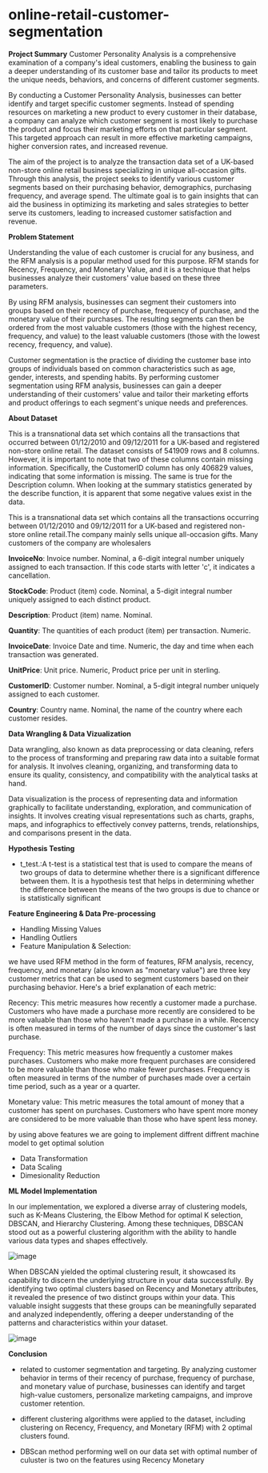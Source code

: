 # online-retail-customer-segmentation

**Project Summary**
Customer Personality Analysis is a comprehensive examination of a company's ideal customers, enabling the business to gain a deeper understanding of its customer base and tailor its products to meet the unique needs, behaviors, and concerns of different customer segments.

By conducting a Customer Personality Analysis, businesses can better identify and target specific customer segments. Instead of spending resources on marketing a new product to every customer in their database, a company can analyze which customer segment is most likely to purchase the product and focus their marketing efforts on that particular segment. This targeted approach can result in more effective marketing campaigns, higher conversion rates, and increased revenue.

The aim of the project is to analyze the transaction data set of a UK-based non-store online retail business specializing in unique all-occasion gifts. Through this analysis, the project seeks to identify various customer segments based on their purchasing behavior, demographics, purchasing frequency, and average spend. The ultimate goal is to gain insights that can aid the business in optimizing its marketing and sales strategies to better serve its customers, leading to increased customer satisfaction and revenue.

**Problem Statement**

Understanding the value of each customer is crucial for any business, and the RFM analysis is a popular method used for this purpose. RFM stands for Recency, Frequency, and Monetary Value, and it is a technique that helps businesses analyze their customers' value based on these three parameters.

By using RFM analysis, businesses can segment their customers into groups based on their recency of purchase, frequency of purchase, and the monetary value of their purchases. The resulting segments can then be ordered from the most valuable customers (those with the highest recency, frequency, and value) to the least valuable customers (those with the lowest recency, frequency, and value).

Customer segmentation is the practice of dividing the customer base into groups of individuals based on common characteristics such as age, gender, interests, and spending habits. By performing customer segmentation using RFM analysis, businesses can gain a deeper understanding of their customers' value and tailor their marketing efforts and product offerings to each segment's unique needs and preferences.


**About Dataset**

This is a transnational data set which contains all the transactions that occurred between 01/12/2010 and 09/12/2011 for a UK-based and registered non-store online retail. The dataset consists of 541909 rows and 8 columns. However, it is important to note that two of these columns contain missing information. Specifically, the CustomerID column has only 406829 values, indicating that some information is missing. The same is true for the Description column. When looking at the summary statistics generated by the describe function, it is apparent that some negative values exist in the data.

This is a transnational data set which contains all the transactions occurring between 01/12/2010 and 09/12/2011 for a UK-based and registered non-store online retail.The company mainly sells unique all-occasion gifts. Many customers of the company are wholesalers

**InvoiceNo**: Invoice number. Nominal, a 6-digit integral number uniquely assigned to each transaction. If this code starts with letter 'c', it indicates a cancellation.

**StockCode**: Product (item) code. Nominal, a 5-digit integral number uniquely assigned to each distinct product.

**Description**: Product (item) name. Nominal.

**Quantity**: The quantities of each product (item) per transaction. Numeric.

**InvoiceDate**: Invoice Date and time. Numeric, the day and time when each transaction was generated.

**UnitPrice**: Unit price. Numeric, Product price per unit in sterling.

**CustomerID**: Customer number. Nominal, a 5-digit integral number uniquely assigned to each customer.

**Country**: Country name. Nominal, the name of the country where each customer resides.

 **Data Wrangling & Data Vizualization**

 Data wrangling, also known as data preprocessing or data cleaning, refers to the process of transforming and preparing raw data into a suitable format for analysis. It involves cleaning, organizing, and transforming data to ensure its quality, consistency, and compatibility with the analytical tasks at hand.

Data visualization is the process of representing data and information graphically to facilitate understanding, exploration, and communication of insights. It involves creating visual representations such as charts, graphs, maps, and infographics to effectively convey patterns, trends, relationships, and comparisons present in the data.

 **Hypothesis Testing**

 * t_test.:A t-test is a statistical test that is used to compare the means of two groups of data to determine whether there is a significant difference between them. It is a hypothesis test that helps in determining whether the difference between the means of the two groups is due to chance or is statistically significant


**Feature Engineering & Data Pre-processing**

*  Handling Missing Values
*  Handling Outliers
*  Feature Manipulation & Selection:

we have used RFM method in the form of features, RFM analysis, recency, frequency, and monetary (also known as "monetary value") are three key customer metrics that can be used to segment customers based on their purchasing behavior. Here's a brief explanation of each metric:

Recency: This metric measures how recently a customer made a purchase. Customers who have made a purchase more recently are considered to be more valuable than those who haven't made a purchase in a while. Recency is often measured in terms of the number of days since the customer's last purchase.

Frequency: This metric measures how frequently a customer makes purchases. Customers who make more frequent purchases are considered to be more valuable than those who make fewer purchases. Frequency is often measured in terms of the number of purchases made over a certain time period, such as a year or a quarter.

Monetary value: This metric measures the total amount of money that a customer has spent on purchases. Customers who have spent more money are considered to be more valuable than those who have spent less money.

by using above features we are going to implement diffrent diffrent machine model to get optimal solution

* Data Transformation
* Data Scaling
* Dimesionality Reduction


**ML Model Implementation**

In our implementation, we explored a diverse array of clustering models, such as K-Means Clustering, the Elbow Method for optimal K selection, DBSCAN, and Hierarchy Clustering. Among these techniques, DBSCAN stood out as a powerful clustering algorithm with the ability to handle various data types and shapes effectively.

![image](https://github.com/irfan7210/online-retail-customer-segmentation/assets/113547056/3d981472-d8e1-4c93-a8f3-3b39433f6814)


When DBSCAN yielded the optimal clustering result, it showcased its capability to discern the underlying structure in your data successfully. By identifying two optimal clusters based on Recency and Monetary attributes, it revealed the presence of two distinct groups within your data. This valuable insight suggests that these groups can be meaningfully separated and analyzed independently, offering a deeper understanding of the patterns and characteristics within your dataset.

![image](https://github.com/irfan7210/online-retail-customer-segmentation/assets/113547056/a7f39a51-a20f-40d7-86c9-869da2ba022b)

**Conclusion**


*   related to customer segmentation and targeting. By analyzing customer behavior in terms of their recency of purchase, frequency of purchase, and monetary value of purchase, businesses can identify and target high-value customers, personalize marketing campaigns, and improve customer retention.


*   different clustering algorithms were applied to the dataset, including clustering on Recency, Frequency, and Monetary (RFM) with 2 optimal clusters found. 

*  DBScan method performing well on our data set with  optimal number of culuster is two on the features using Recency Monetary



